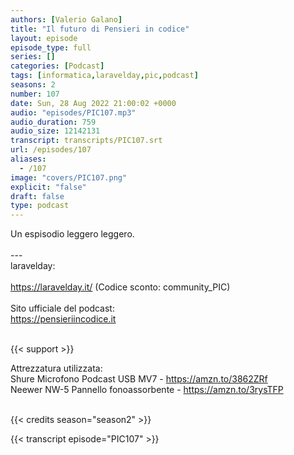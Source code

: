 ```yaml
---
authors: [Valerio Galano]
title: "Il futuro di Pensieri in codice"
layout: episode
episode_type: full
series: []
categories: [Podcast]
tags: [informatica,laravelday,pic,podcast]
seasons: 2
number: 107
date: Sun, 28 Aug 2022 21:00:02 +0000
audio: "episodes/PIC107.mp3"
audio_duration: 759
audio_size: 12142131
transcript: transcripts/PIC107.srt
url: /episodes/107
aliases: 
  - /107
image: "covers/PIC107.png"
explicit: "false"
draft: false
type: podcast
---
```

Un espisodio leggero leggero.<br />
<br />
---<br />
laravelday:<br />
<br />
<a href="https://laravelday.it/" rel="noopener">https://laravelday.it/</a> (Codice sconto: community_PIC)<br />
<br />
Sito ufficiale del podcast:<br />
<a href="https://pensieriincodice.it" rel="noopener">https://pensieriincodice.it</a><br />
<br />


{{< support >}}

Attrezzatura utilizzata:<br />
Shure Microfono Podcast USB MV7 - <a href="https://amzn.to/3862ZRf" rel="noopener">https://amzn.to/3862ZRf</a><br />
Neewer NW-5 Pannello fonoassorbente - <a href="https://amzn.to/3rysTFP" rel="noopener">https://amzn.to/3rysTFP</a><br />
<br />


{{< credits season="season2" >}}

<!-- more -->

{{< transcript episode="PIC107" >}}
